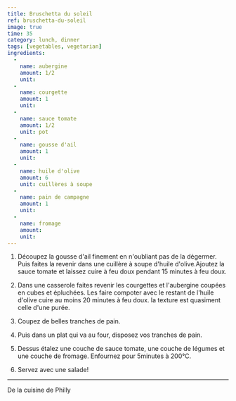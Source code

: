 ```yaml
---
title: Bruschetta du soleil
ref: bruschetta-du-soleil
image: true
time: 35
category: lunch, dinner
tags: [vegetables, vegetarian]
ingredients:
  -
    name: aubergine
    amount: 1/2
    unit: 
  -
    name: courgette
    amount: 1
    unit:
  -
    name: sauce tomate
    amount: 1/2
    unit: pot
  -
    name: gousse d'ail
    amount: 1
    unit:
  -
    name: huile d'olive
    amount: 6
    unit: cuillères à soupe
  -
    name: pain de campagne
    amount: 1
    unit:
  - 
    name: fromage
    amount: 
    unit:
---
```



1. Découpez la gousse d'ail finement en n'oubliant pas de la dégermer. Puis faites la revenir dans une cuillère à soupe d'huile d'olive.Ajoutez la sauce tomate et laissez cuire à feu doux pendant 15 minutes à feu doux.
2. Dans une casserole faites revenir les courgettes et l'aubergine coupées en cubes et épluchées. Les faire compoter avec le restant de l'huile d'olive cuire au moins 20 minutes à feu doux. la texture est quasiment celle d'une purée.

3. Coupez de belles tranches de pain. 

4. Puis dans un plat qui va au four, disposez vos tranches de pain. 

5. Dessus étalez une couche de sauce tomate, une couche de légumes et une couche de fromage. Enfournez pour 5minutes à 200°C.

6. Servez avec une salade!

---

De la cuisine de Philly
